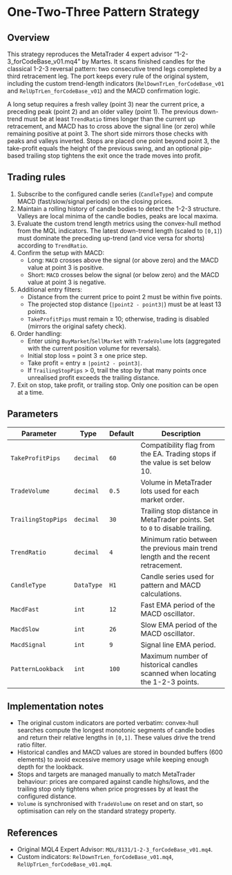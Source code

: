 # One-Two-Three Pattern Strategy

## Overview

This strategy reproduces the MetaTrader 4 expert advisor “1-2-3_forCodeBase_v01.mq4” by Martes. It scans finished candles for the classical 1-2-3 reversal pattern: two consecutive trend legs completed by a third retracement leg. The port keeps every rule of the original system, including the custom trend-length indicators (`RelDownTrLen_forCodeBase_v01` and `RelUpTrLen_forCodeBase_v01`) and the MACD confirmation logic.

A long setup requires a fresh valley (point 3) near the current price, a preceding peak (point 2) and an older valley (point 1). The previous down-trend must be at least `TrendRatio` times longer than the current up retracement, and MACD has to cross above the signal line (or zero) while remaining positive at point 3. The short side mirrors those checks with peaks and valleys inverted. Stops are placed one point beyond point 3, the take-profit equals the height of the previous swing, and an optional pip-based trailing stop tightens the exit once the trade moves into profit.

## Trading rules

1. Subscribe to the configured candle series (`CandleType`) and compute MACD (fast/slow/signal periods) on the closing prices.
2. Maintain a rolling history of candle bodies to detect the 1-2-3 structure. Valleys are local minima of the candle bodies, peaks are local maxima.
3. Evaluate the custom trend length metrics using the convex-hull method from the MQL indicators. The latest down-trend length (scaled to `[0,1]`) must dominate the preceding up-trend (and vice versa for shorts) according to `TrendRatio`.
4. Confirm the setup with MACD:
   - Long: `MACD` crosses above the signal (or above zero) and the MACD value at point 3 is positive.
   - Short: `MACD` crosses below the signal (or below zero) and the MACD value at point 3 is negative.
5. Additional entry filters:
   - Distance from the current price to point 2 must be within five points.
   - The projected stop distance (`|point2 - point3|`) must be at least 13 points.
   - `TakeProfitPips` must remain ≥ 10; otherwise, trading is disabled (mirrors the original safety check).
6. Order handling:
   - Enter using `BuyMarket`/`SellMarket` with `TradeVolume` lots (aggregated with the current position volume for reversals).
   - Initial stop loss = point 3 ± one price step.
   - Take profit = entry ± `|point2 - point3|`.
   - If `TrailingStopPips` > 0, trail the stop by that many points once unrealised profit exceeds the trailing distance.
7. Exit on stop, take profit, or trailing stop. Only one position can be open at a time.

## Parameters

| Parameter | Type | Default | Description |
|-----------|------|---------|-------------|
| `TakeProfitPips` | `decimal` | `60` | Compatibility flag from the EA. Trading stops if the value is set below 10. |
| `TradeVolume` | `decimal` | `0.5` | Volume in MetaTrader lots used for each market order. |
| `TrailingStopPips` | `decimal` | `30` | Trailing stop distance in MetaTrader points. Set to `0` to disable trailing. |
| `TrendRatio` | `decimal` | `4` | Minimum ratio between the previous main trend length and the recent retracement. |
| `CandleType` | `DataType` | `H1` | Candle series used for pattern and MACD calculations. |
| `MacdFast` | `int` | `12` | Fast EMA period of the MACD oscillator. |
| `MacdSlow` | `int` | `26` | Slow EMA period of the MACD oscillator. |
| `MacdSignal` | `int` | `9` | Signal line EMA period. |
| `PatternLookback` | `int` | `100` | Maximum number of historical candles scanned when locating the 1-2-3 points. |

## Implementation notes

- The original custom indicators are ported verbatim: convex-hull searches compute the longest monotonic segments of candle bodies and return their relative lengths in `[0,1]`. These values drive the trend ratio filter.
- Historical candles and MACD values are stored in bounded buffers (600 elements) to avoid excessive memory usage while keeping enough depth for the lookback.
- Stops and targets are managed manually to match MetaTrader behaviour: prices are compared against candle highs/lows, and the trailing stop only tightens when price progresses by at least the configured distance.
- `Volume` is synchronised with `TradeVolume` on reset and on start, so optimisation can rely on the standard strategy property.

## References

- Original MQL4 Expert Advisor: `MQL/8131/1-2-3_forCodeBase_v01.mq4`.
- Custom indicators: `RelDownTrLen_forCodeBase_v01.mq4`, `RelUpTrLen_forCodeBase_v01.mq4`.

